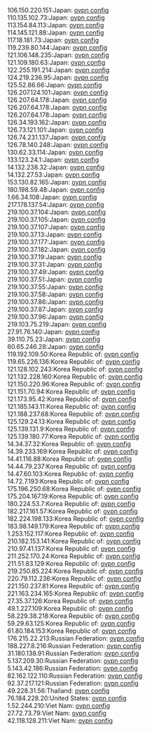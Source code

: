 106.150.220.151:Japan: [ovpn config](vpn/106_150_220_151.ovpn)  
110.135.102.73:Japan: [ovpn config](vpn/110_135_102_73.ovpn)  
113.154.84.113:Japan: [ovpn config](vpn/113_154_84_113.ovpn)  
114.145.121.88:Japan: [ovpn config](vpn/114_145_121_88.ovpn)  
117.18.181.73:Japan: [ovpn config](vpn/117_18_181_73.ovpn)  
119.239.80.144:Japan: [ovpn config](vpn/119_239_80_144.ovpn)  
121.106.148.235:Japan: [ovpn config](vpn/121_106_148_235.ovpn)  
121.109.180.63:Japan: [ovpn config](vpn/121_109_180_63.ovpn)  
122.255.191.214:Japan: [ovpn config](vpn/122_255_191_214.ovpn)  
124.219.236.95:Japan: [ovpn config](vpn/124_219_236_95.ovpn)  
125.52.86.66:Japan: [ovpn config](vpn/125_52_86_66.ovpn)  
126.207.124.101:Japan: [ovpn config](vpn/126_207_124_101.ovpn)  
126.207.64.178:Japan: [ovpn config](vpn/126_207_64_178.ovpn)  
126.207.64.178:Japan: [ovpn config](vpn/126_207_64_178.ovpn)  
126.207.64.178:Japan: [ovpn config](vpn/126_207_64_178.ovpn)  
126.34.193.162:Japan: [ovpn config](vpn/126_34_193_162.ovpn)  
126.73.121.101:Japan: [ovpn config](vpn/126_73_121_101.ovpn)  
126.74.231.137:Japan: [ovpn config](vpn/126_74_231_137.ovpn)  
126.78.140.248:Japan: [ovpn config](vpn/126_78_140_248.ovpn)  
130.62.33.114:Japan: [ovpn config](vpn/130_62_33_114.ovpn)  
133.123.24.1:Japan: [ovpn config](vpn/133_123_24_1.ovpn)  
14.132.238.32:Japan: [ovpn config](vpn/14_132_238_32.ovpn)  
14.132.27.53:Japan: [ovpn config](vpn/14_132_27_53.ovpn)  
153.130.82.165:Japan: [ovpn config](vpn/153_130_82_165.ovpn)  
180.198.59.48:Japan: [ovpn config](vpn/180_198_59_48.ovpn)  
1.66.34.108:Japan: [ovpn config](vpn/1_66_34_108.ovpn)  
217.178.137.54:Japan: [ovpn config](vpn/217_178_137_54.ovpn)  
219.100.37.104:Japan: [ovpn config](vpn/219_100_37_104.ovpn)  
219.100.37.105:Japan: [ovpn config](vpn/219_100_37_105.ovpn)  
219.100.37.107:Japan: [ovpn config](vpn/219_100_37_107.ovpn)  
219.100.37.13:Japan: [ovpn config](vpn/219_100_37_13.ovpn)  
219.100.37.177:Japan: [ovpn config](vpn/219_100_37_177.ovpn)  
219.100.37.182:Japan: [ovpn config](vpn/219_100_37_182.ovpn)  
219.100.37.19:Japan: [ovpn config](vpn/219_100_37_19.ovpn)  
219.100.37.31:Japan: [ovpn config](vpn/219_100_37_31.ovpn)  
219.100.37.49:Japan: [ovpn config](vpn/219_100_37_49.ovpn)  
219.100.37.51:Japan: [ovpn config](vpn/219_100_37_51.ovpn)  
219.100.37.55:Japan: [ovpn config](vpn/219_100_37_55.ovpn)  
219.100.37.58:Japan: [ovpn config](vpn/219_100_37_58.ovpn)  
219.100.37.86:Japan: [ovpn config](vpn/219_100_37_86.ovpn)  
219.100.37.87:Japan: [ovpn config](vpn/219_100_37_87.ovpn)  
219.100.37.96:Japan: [ovpn config](vpn/219_100_37_96.ovpn)  
219.103.75.219:Japan: [ovpn config](vpn/219_103_75_219.ovpn)  
27.91.76.140:Japan: [ovpn config](vpn/27_91_76_140.ovpn)  
39.110.75.23:Japan: [ovpn config](vpn/39_110_75_23.ovpn)  
60.65.246.28:Japan: [ovpn config](vpn/60_65_246_28.ovpn)  
119.192.109.50:Korea Republic of: [ovpn config](vpn/119_192_109_50.ovpn)  
119.65.226.136:Korea Republic of: [ovpn config](vpn/119_65_226_136.ovpn)  
121.128.102.243:Korea Republic of: [ovpn config](vpn/121_128_102_243.ovpn)  
121.132.228.160:Korea Republic of: [ovpn config](vpn/121_132_228_160.ovpn)  
121.150.220.96:Korea Republic of: [ovpn config](vpn/121_150_220_96.ovpn)  
121.151.70.94:Korea Republic of: [ovpn config](vpn/121_151_70_94.ovpn)  
121.173.95.42:Korea Republic of: [ovpn config](vpn/121_173_95_42.ovpn)  
121.185.143.11:Korea Republic of: [ovpn config](vpn/121_185_143_11.ovpn)  
121.188.237.68:Korea Republic of: [ovpn config](vpn/121_188_237_68.ovpn)  
125.129.24.13:Korea Republic of: [ovpn config](vpn/125_129_24_13.ovpn)  
125.139.131.9:Korea Republic of: [ovpn config](vpn/125_139_131_9.ovpn)  
125.139.180.77:Korea Republic of: [ovpn config](vpn/125_139_180_77.ovpn)  
14.34.37.32:Korea Republic of: [ovpn config](vpn/14_34_37_32.ovpn)  
14.39.233.169:Korea Republic of: [ovpn config](vpn/14_39_233_169.ovpn)  
14.41.116.88:Korea Republic of: [ovpn config](vpn/14_41_116_88.ovpn)  
14.44.79.237:Korea Republic of: [ovpn config](vpn/14_44_79_237.ovpn)  
14.47.60.103:Korea Republic of: [ovpn config](vpn/14_47_60_103.ovpn)  
14.72.7.193:Korea Republic of: [ovpn config](vpn/14_72_7_193.ovpn)  
175.196.250.68:Korea Republic of: [ovpn config](vpn/175_196_250_68.ovpn)  
175.204.167.19:Korea Republic of: [ovpn config](vpn/175_204_167_19.ovpn)  
180.224.53.7:Korea Republic of: [ovpn config](vpn/180_224_53_7.ovpn)  
182.217.161.57:Korea Republic of: [ovpn config](vpn/182_217_161_57.ovpn)  
182.224.198.133:Korea Republic of: [ovpn config](vpn/182_224_198_133.ovpn)  
183.98.149.179:Korea Republic of: [ovpn config](vpn/183_98_149_179.ovpn)  
1.253.152.117:Korea Republic of: [ovpn config](vpn/1_253_152_117.ovpn)  
210.182.153.141:Korea Republic of: [ovpn config](vpn/210_182_153_141.ovpn)  
210.97.41.137:Korea Republic of: [ovpn config](vpn/210_97_41_137.ovpn)  
211.252.170.24:Korea Republic of: [ovpn config](vpn/211_252_170_24.ovpn)  
211.51.83.129:Korea Republic of: [ovpn config](vpn/211_51_83_129.ovpn)  
219.250.85.224:Korea Republic of: [ovpn config](vpn/219_250_85_224.ovpn)  
220.79.112.236:Korea Republic of: [ovpn config](vpn/220_79_112_236.ovpn)  
221.150.237.81:Korea Republic of: [ovpn config](vpn/221_150_237_81.ovpn)  
221.163.234.165:Korea Republic of: [ovpn config](vpn/221_163_234_165.ovpn)  
27.35.37.126:Korea Republic of: [ovpn config](vpn/27_35_37_126.ovpn)  
49.1.227.109:Korea Republic of: [ovpn config](vpn/49_1_227_109.ovpn)  
58.229.38.218:Korea Republic of: [ovpn config](vpn/58_229_38_218.ovpn)  
59.29.63.125:Korea Republic of: [ovpn config](vpn/59_29_63_125.ovpn)  
61.80.184.153:Korea Republic of: [ovpn config](vpn/61_80_184_153.ovpn)  
176.215.22.213:Russian Federation: [ovpn config](vpn/176_215_22_213.ovpn)  
188.227.8.216:Russian Federation: [ovpn config](vpn/188_227_8_216.ovpn)  
31.180.138.91:Russian Federation: [ovpn config](vpn/31_180_138_91.ovpn)  
5.137.209.30:Russian Federation: [ovpn config](vpn/5_137_209_30.ovpn)  
5.143.42.186:Russian Federation: [ovpn config](vpn/5_143_42_186.ovpn)  
82.162.122.110:Russian Federation: [ovpn config](vpn/82_162_122_110.ovpn)  
92.37.217.121:Russian Federation: [ovpn config](vpn/92_37_217_121.ovpn)  
49.228.31.56:Thailand: [ovpn config](vpn/49_228_31_56.ovpn)  
76.184.228.20:United States: [ovpn config](vpn/76_184_228_20.ovpn)  
1.52.244.210:Viet Nam: [ovpn config](vpn/1_52_244_210.ovpn)  
27.72.73.79:Viet Nam: [ovpn config](vpn/27_72_73_79.ovpn)  
42.118.128.211:Viet Nam: [ovpn config](vpn/42_118_128_211.ovpn)  
